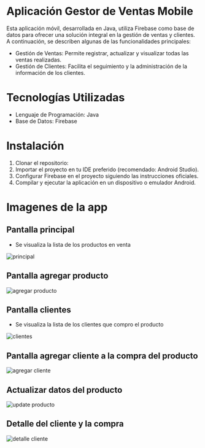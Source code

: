 # Aplicación Gestor de Ventas Mobile
Esta aplicación móvil, desarrollada en Java, utiliza Firebase como base de datos para ofrecer una 
solución integral en la gestión de ventas y clientes. A continuación, se describen algunas de las 
funcionalidades principales:

- Gestión de Ventas: Permite registrar, actualizar y visualizar todas las ventas realizadas.
- Gestión de Clientes: Facilita el seguimiento y la administración de la información de los clientes.

# Tecnologías Utilizadas
- Lenguaje de Programación: Java
- Base de Datos: Firebase

# Instalación
1. Clonar el repositorio:
2. Importar el proyecto en tu IDE preferido (recomendado: Android Studio).
3. Configurar Firebase en el proyecto siguiendo las instrucciones oficiales.
4. Compilar y ejecutar la aplicación en un dispositivo o emulador Android.

# Imagenes de la app
## Pantalla principal
- Se visualiza la lista de los productos en venta
  
![principal](https://github.com/JosueRuiz3/APP_VyA/assets/85378541/748221d0-3b49-493e-a016-e53d8657ce91)

## Pantalla agregar producto
 
![agregar producto](https://github.com/JosueRuiz3/APP_VyA/assets/85378541/b9ecff8a-bc5a-4170-b89a-ce1a449f1115)

## Pantalla clientes
- Se visualiza la lista de los clientes que compro el producto
  
![clientes](https://github.com/JosueRuiz3/APP_VyA/assets/85378541/4ec7c331-0c16-4b8a-8f43-7689b7028593)

## Pantalla agregar cliente a la compra del producto

![agregar cliente](https://github.com/JosueRuiz3/APP_VyA/assets/85378541/dee1e095-5c17-42bb-8d58-728df5eb2ac4)

## Actualizar datos del producto 

![update producto](https://github.com/JosueRuiz3/APP_VyA/assets/85378541/d6ec9173-ce60-4337-bd9e-b4c2c2861b11)

## Detalle del cliente y la compra

![detalle cliente](https://github.com/JosueRuiz3/APP_VyA/assets/85378541/2ba1ae4c-b180-418b-a1b9-ecf23449b9fd)

